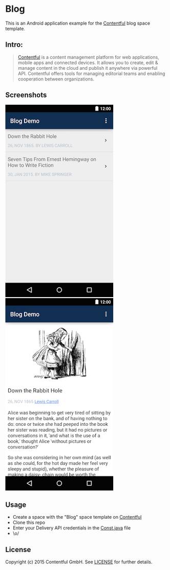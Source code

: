 # Blog

This is an Android application example for the [Contentful][1] blog space template.

## Intro:

> [Contentful][1] is a content management platform for web applications, mobile apps and connected devices. It allows you to create, edit & manage content in the cloud and publish it anywhere via powerful API. Contentful offers tools for managing editorial teams and enabling cooperation between organizations.

## Screenshots

![Screenshots](screenshots/sc1.png) ![Screenshots](screenshots/sc2.png)

## Usage

- Create a space with the "Blog" space template on [Contentful][1]
- Clone this repo
- Enter your Delivery API credentials in the [Const.java][3] file
- \o/

## License

Copyright (c) 2015 Contentful GmbH. See [LICENSE][2] for further details.


[1]: https://www.contentful.com
[2]: LICENSE
[3]: app/src/main/java/blog/contentful/lib/Const.java
